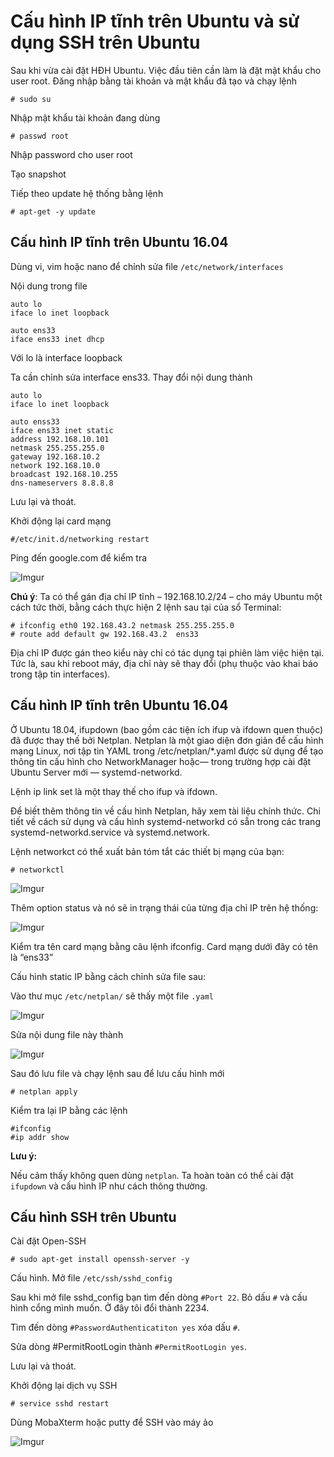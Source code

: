 # Cấu hình IP tĩnh trên Ubuntu và sử dụng SSH trên Ubuntu

Sau khi vừa cài đặt HĐH Ubuntu. Việc đầu tiên cần làm là đặt mật khẩu cho user root. Đăng nhập bằng tài khoản và mật khẩu đã tạo và chạy lệnh

    # sudo su
Nhập mật khẩu tài khoản đang dùng

    # passwd root

Nhập password cho user root

Tạo snapshot

Tiếp theo update hệ thống bằng lệnh

    # apt-get -y update

## Cấu hình IP tĩnh trên Ubuntu 16.04

Dùng vi, vim hoặc nano để chỉnh sửa file `/etc/network/interfaces`

Nội dung trong file

```
auto lo
iface lo inet loopback

auto ens33
iface ens33 inet dhcp
```

Với lo là interface loopback

Ta cần chỉnh sửa interface ens33. Thay đổi nội dung thành

```
auto lo
iface lo inet loopback

auto enss33
iface ens33 inet static
address 192.168.10.101
netmask 255.255.255.0
gateway 192.168.10.2
network 192.168.10.0
broadcast 192.168.10.255
dns-nameservers 8.8.8.8

```
Lưu lại và thoát.

Khởi động lại card mạng

    #/etc/init.d/networking restart

Ping đến google.com để kiểm tra

![Imgur](https://i.imgur.com/ZRzgx6z.png)

**Chú ý**: Ta có thể gán địa chỉ IP tĩnh – 192.168.10.2/24 – cho máy Ubuntu một cách tức thời, bằng cách thực hiện 2 lệnh sau tại của sổ Terminal:

    # ifconfig eth0 192.168.43.2 netmask 255.255.255.0
    # route add default gw 192.168.43.2  ens33

Địa chỉ IP được gán theo kiểu này chỉ có tác dụng tại phiên làm việc hiện tại. Tức là, sau khi reboot máy, địa chỉ này sẽ thay đổi (phụ thuộc vào khai báo trong tập tin interfaces).

## Cấu hình IP tĩnh trên Ubuntu 16.04

Ở Ubuntu 18.04, ifupdown (bao gồm các tiện ích  ifup và ifdown quen thuộc) đã được thay thế bởi Netplan. Netplan là một giao diện đơn giản để cấu hình mạng Linux, nơi tập tin YAML trong /etc/netplan/*.yaml  được sử dụng để tạo thông tin cấu hình cho NetworkManager hoặc— trong trường hợp cài đặt Ubuntu Server mới — systemd-networkd.

Lệnh ip link set là một thay thế cho ifup và ifdown.

Để biết thêm thông tin về cấu hình Netplan, hãy xem tài liệu chính thức. Chi tiết về cách sử dụng và cấu hình systemd-networkd có sẵn trong các trang systemd-networkd.service và systemd.network.

Lệnh networkct có thể xuất bản tóm tắt các thiết bị mạng của bạn:

    # networkctl
![Imgur](https://i.imgur.com/6BHcioc.png)

Thêm option status và nó sẽ in trạng thái của từng địa chỉ IP trên hệ thống:

![Imgur](https://i.imgur.com/IvSll80.png)

Kiểm tra tên card mạng bằng câu lệnh ifconfig. Card mạng dưới đây có tên là “ens33”

Cấu hình static IP bằng cách chỉnh sửa file sau:

Vào thư mục `/etc/netplan/` sẽ thấy một file `.yaml`

![Imgur](https://i.imgur.com/coW8mnk.png)

Sửa nội dung file này thành 

![Imgur](https://i.imgur.com/hjzdM1a.png)

Sau đó lưu file và chạy lệnh sau để lưu cấu hình mới

    # netplan apply

Kiểm tra lại IP bằng các lệnh

    #ifconfig
    #ip addr show

**Lưu ý:**

Nếu cảm thấy không quen dùng `netplan`. Ta hoàn toàn có thể cài đặt `ifupdown` và cấu hình IP như cách thông thường.

## Cấu hình SSH trên Ubuntu

Cài đặt Open-SSH

    # sudo apt-get install openssh-server -y

Cấu hình. Mở file `/etc/ssh/sshd_config`

Sau khi mở file sshd_config bạn tìm đến dòng `#Port 22`. Bỏ dấu `#` và cấu hình cổng mình muốn. Ở đây tôi đổi thành 2234.

Tìm đến dòng `#PasswordAuthenticatiton yes` xóa dấu `#`.

Sửa dòng #PermitRootLogin thành `#PermitRootLogin yes`.

Lưu lại và thoát.

Khởi động lại dịch vụ SSH

    # service sshd restart

Dùng MobaXterm hoặc putty để SSH vào máy ảo

![Imgur](https://i.imgur.com/WQEE01n.png)